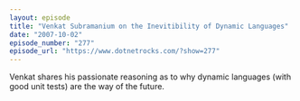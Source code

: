 ```yaml
---
layout: episode
title: "Venkat Subramanium on the Inevitibility of Dynamic Languages"
date: "2007-10-02"
episode_number: "277"
episode_url: "https://www.dotnetrocks.com/?show=277"
---
```


Venkat shares his passionate reasoning as to why dynamic languages (with good unit tests) are the way of the future.
